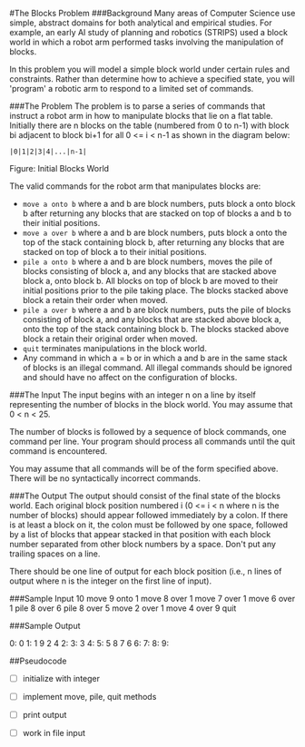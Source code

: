 #The Blocks Problem
###Background
Many areas of Computer Science use simple, abstract domains for both analytical and empirical studies. For example, an early AI study of planning and robotics (STRIPS) used a block world in which a robot arm performed tasks involving the manipulation of blocks.

In this problem you will model a simple block world under certain rules and constraints. Rather than determine how to achieve a specified state, you will 'program' a robotic arm to respond to a limited set of commands.

###The Problem
The problem is to parse a series of commands that instruct a robot arm in how to manipulate blocks that lie on a flat table. Initially there are n blocks on the table (numbered from 0 to n-1) with block bi adjacent to block bi+1 for all 0 <= i < n-1 as shown in the diagram below:

```
|0|1|2|3|4|...|n-1|
```
Figure: Initial Blocks World

The valid commands for the robot arm that manipulates blocks are:

* `move a onto b` where a and b are block numbers, puts block a onto block b after returning any blocks that are stacked on top of blocks a and b to their initial positions.
* `move a over b` where a and b are block numbers, puts block a onto the top of the stack containing block b, after returning any blocks that are stacked on top of block a to their initial positions.
* `pile a onto b` where a and b are block numbers, moves the pile of blocks consisting of block a, and any blocks that are stacked above block a, onto block b. All blocks on top of block b are moved to their initial positions prior to the pile taking place. The blocks stacked above block a retain their order when moved.
* `pile a over b` where a and b are block numbers, puts the pile of blocks consisting of block a, and any blocks that are stacked above block a, onto the top of the stack containing block b. The blocks stacked above block a retain their original order when moved.
* `quit` terminates manipulations in the block world.
* Any command in which a = b or in which a and b are in the same stack of blocks is an illegal command. All illegal commands should be ignored and should have no affect on the configuration of blocks.

###The Input
The input begins with an integer n on a line by itself representing the number of blocks in the block world. You may assume that 0 < n < 25.

The number of blocks is followed by a sequence of block commands, one command per line. Your program should process all commands until the quit command is encountered.

You may assume that all commands will be of the form specified above. There will be no syntactically incorrect commands.

###The Output
The output should consist of the final state of the blocks world. Each original block position numbered i (0 <= i < n where n is the number of blocks) should appear followed immediately by a colon. If there is at least a block on it, the colon must be followed by one space, followed by a list of blocks that appear stacked in that position with each block number separated from other block numbers by a space. Don't put any trailing spaces on a line.

There should be one line of output for each block position (i.e., n lines of output where n is the integer on the first line of input).

###Sample Input
10
move 9 onto 1
move 8 over 1
move 7 over 1
move 6 over 1
pile 8 over 6
pile 8 over 5
move 2 over 1
move 4 over 9
quit

###Sample Output

 0: 0
 1: 1 9 2 4
 2:
 3: 3
 4:
 5: 5 8 7 6
 6:
 7:
 8:
 9:

##Pseudocode
* [ ] initialize with integer
* [ ] implement move, pile, quit methods
* [ ] print output
* [ ] work in file input

